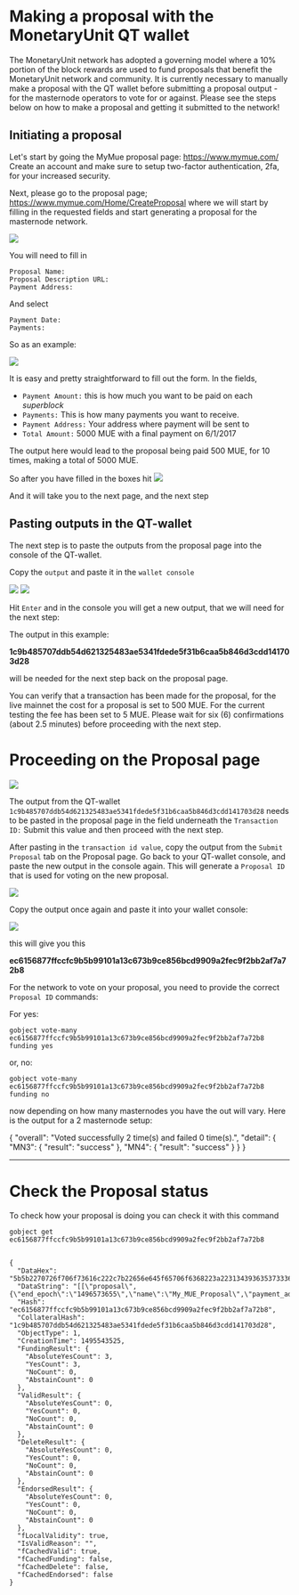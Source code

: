 # Making a proposal with the MonetaryUnit QT wallet

The MonetaryUnit network has adopted a governing model where a 10% portion of the block rewards are used to fund proposals that benefit the MonetaryUnit network and community. It is currently necessary to manually make a proposal with the QT wallet before submitting a proposal output - for the masternode operators to vote for or against. Please see the steps below on how to make a proposal and getting it submitted to the network!

## Initiating a proposal

Let's start by going the MyMue proposal page: https://www.mymue.com/
Create an account and make sure to setup two-factor authentication, 2fa, for your increased security.

Next, please go to the proposal page; https://www.mymue.com/Home/CreateProposal
where we will start by filling in the requested fields and start generating a proposal for the masternode network.

<img src="Images/100-proposal.png" >

You will need to fill in

    Proposal Name:
    Proposal Description URL:
    Payment Address:

And select

    Payment Date:
    Payments:

So as an example:

<img src="Images/101-proposal.png" >

It is easy and pretty straightforward to fill out the form. In the fields,

* `Payment Amount:` this is how much you want to be paid on each *superblock*
* `Payments:`  This is how many payments you want to receive.
* `Payment Address:` Your address where payment will be sent to
* `Total Amount:` 5000 MUE with a final payment on 6/1/2017

The output here would lead to the proposal being paid 500 MUE, for 10 times, making a total of 5000 MUE.

So after you have filled in the boxes hit
<img src="Images/102-proposal.png" >

And it will take you to the next page, and the next step

## Pasting outputs in the QT-wallet

The next step is to paste the outputs from the proposal page into the console of the QT-wallet.

Copy the `output` and paste it in the `wallet console`

<img src="Images/103-proposal.png" >

<img src="Images/104-proposal.png" >

Hit `Enter` and in the console you will get a new output, that we will need for the next step:

The output in this example:    

  __1c9b485707ddb54d621325483ae5341fdede5f31b6caa5b846d3cdd141703d28__

will be needed for the next step back on the proposal page.

You can verify that a transaction has been made for the proposal, for the live mainnet the cost for a proposal is set to 500 MUE. For the current testing the fee has been set to 5 MUE. Please wait for six (6) confirmations (about 2.5 minutes) before proceeding with the next step.

# Proceeding on the Proposal page

<img src="Images/105-proposal.png" >

The output from the QT-wallet `1c9b485707ddb54d621325483ae5341fdede5f31b6caa5b846d3cdd141703d28`
needs to be pasted in the proposal page in the field underneath the `Transaction ID:`
Submit this value and then proceed with the next step.

After pasting in the `transaction id value`, copy the output from the `Submit Proposal` tab on the Proposal page.
Go back to your QT-wallet console, and paste the new output in the console again. This will generate a `Proposal ID` that is used for voting on the new proposal.

<img src="Images/106-proposal.png" >

Copy the output once again and paste it into your wallet console:

<img src="Images/107-proposal.png" >

this will give you this

__ec6156877ffccfc9b5b99101a13c673b9ce856bcd9909a2fec9f2bb2af7a72b8__

For the network to vote on your proposal, you need to provide the correct `Proposal ID` commands:

For yes:

    gobject vote-many ec6156877ffccfc9b5b99101a13c673b9ce856bcd9909a2fec9f2bb2af7a72b8 funding yes

or, no:

    gobject vote-many ec6156877ffccfc9b5b99101a13c673b9ce856bcd9909a2fec9f2bb2af7a72b8 funding no



now depending on how many masternodes you have the out will vary. Here is the output for a 2 masternode setup:

{
  "overall": "Voted successfully 2 time(s) and failed 0 time(s).",
  "detail": {
    "MN3": {
      "result": "success"
    },
    "MN4": {
      "result": "success"
    }
  }
}

--------------------------------------------------------------

# Check the Proposal status

To check how your proposal is doing you can check it with this command

    gobject get ec6156877ffccfc9b5b99101a13c673b9ce856bcd9909a2fec9f2bb2af7a72b8


    {
      "DataHex": "5b5b2270726f706f73616c222c7b22656e645f65706f6368223a2231343936353733363535222c226e616d65223a224d795f4d55455f50726f706f73616c222c227061796d656e745f61646472657373223a22376270427055796938664a594d5673464672504e6141664e69564533336470325571222c227061796d656e745f616d6f756e74223a22313030222c2273746172745f65706f6368223a2231343935363632323535222c2274797065223a312c2275726c223a22687474703a2f2f666f72756d2e70726f706f73616c74616c6b2e6f7267227d5d5d",
      "DataString": "[[\"proposal\",{\"end_epoch\":\"1496573655\",\"name\":\"My_MUE_Proposal\",\"payment_address\":\"7bpBpUyi8fJYMVsFFrPNaAfNiVE33dp2Uq\",\"payment_amount\":\"100\",\"start_epoch\":\"1495662255\",\"type\":1,\"url\":\"http://forum.proposaltalk.org\"}]]",
      "Hash": "ec6156877ffccfc9b5b99101a13c673b9ce856bcd9909a2fec9f2bb2af7a72b8",
      "CollateralHash": "1c9b485707ddb54d621325483ae5341fdede5f31b6caa5b846d3cdd141703d28",
      "ObjectType": 1,
      "CreationTime": 1495543525,
      "FundingResult": {
        "AbsoluteYesCount": 3,
        "YesCount": 3,
        "NoCount": 0,
        "AbstainCount": 0
      },
      "ValidResult": {
        "AbsoluteYesCount": 0,
        "YesCount": 0,
        "NoCount": 0,
        "AbstainCount": 0
      },
      "DeleteResult": {
        "AbsoluteYesCount": 0,
        "YesCount": 0,
        "NoCount": 0,
        "AbstainCount": 0
      },
      "EndorsedResult": {
        "AbsoluteYesCount": 0,
        "YesCount": 0,
        "NoCount": 0,
        "AbstainCount": 0
      },
      "fLocalValidity": true,
      "IsValidReason": "",
      "fCachedValid": true,
      "fCachedFunding": false,
      "fCachedDelete": false,
      "fCachedEndorsed": false
    }
